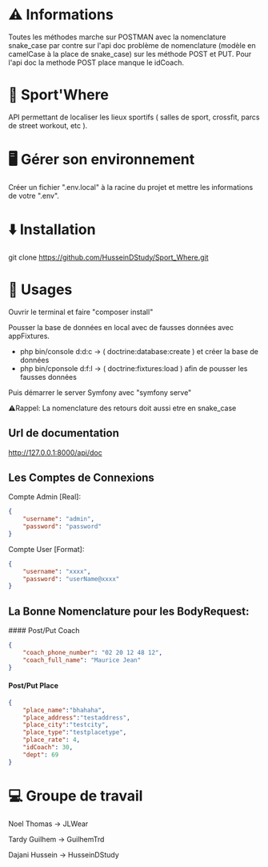 # ⚠ Informations

Toutes les méthodes marche sur POSTMAN avec la nomenclature snake_case par contre sur l'api doc problème de nomenclature (modèle en camelCase à la place de snake_case) sur les méthode POST et PUT. Pour l'api doc la methode POST place manque le idCoach.

# 💪 Sport'Where

API permettant de localiser les lieux sportifs ( salles de sport, crossfit, parcs de street workout, etc ).

# 🖥️ Gérer son environnement

Créer un fichier ".env.local" à la racine du projet et mettre les informations de votre ".env".

# ⬇️ Installation

git clone https://github.com/HusseinDStudy/Sport_Where.git

# 📖 Usages

Ouvrir le terminal et faire "composer install"

Pousser la base de données en local avec de fausses données avec appFixtures.

- php bin/console d:d:c -> ( doctrine:database:create ) et créer la base de données
- php bin/cponsole d:f:l -> ( doctrine:fixtures:load ) afin de pousser les fausses données

Puis démarrer le server Symfony avec "symfony serve"

⚠Rappel: La nomenclature des retours doit aussi etre en snake_case

## Url de documentation

http://127.0.0.1:8000/api/doc

## Les Comptes de Connexions

Compte Admin [Real]:

```json
{
    "username": "admin",
    "password": "password"
}
```

Compte User [Format]:

```json
{
    "username": "xxxx",
    "password": "userName@xxxx"
}
```

## La Bonne Nomenclature pour les BodyRequest:

#### Post/Put Coach

```json
{
    "coach_phone_number": "02 20 12 48 12",
    "coach_full_name": "Maurice Jean"
}
```

#### Post/Put Place

```json
{
    "place_name":"bhahaha",
    "place_address":"testaddress",
    "place_city":"testcity",
    "place_type":"testplacetype",
    "place_rate": 4,
    "idCoach": 30,
    "dept": 69
}
```

# 💻 Groupe de travail

Noel Thomas -> JLWear

Tardy Guilhem -> GuilhemTrd

Dajani Hussein -> HusseinDStudy
